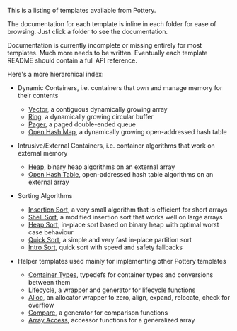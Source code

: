 This is a listing of templates available from Pottery.

The documentation for each template is inline in each folder for ease of browsing. Just click a folder to see the documentation.

Documentation is currently incomplete or missing entirely for most templates. Much more needs to be written. Eventually each template README should contain a full API reference.

Here's a more hierarchical index:

- Dynamic Containers, i.e. containers that own and manage memory for their contents
    - [Vector](vector/), a contiguous dynamically growing array
    - [Ring](ring/), a dynamically growing circular buffer
    - [Pager](pager/), a paged double-ended queue
    - [Open Hash Map](open_hash_map/), a dynamically growing open-addressed hash table

- Intrusive/External Containers, i.e. container algorithms that work on external memory
    - [Heap](heap/), binary heap algorithms on an external array
    - [Open Hash Table](open_hash_table/), open-addressed hash table algorithms on an external array

- Sorting Algorithms
    - [Insertion Sort](insertion_sort/), a very small algorithm that is efficient for short arrays
    - [Shell Sort](shell_sort/), a modified insertion sort that works well on large arrays
    - [Heap Sort](heap_sort/), in-place sort based on binary heap with optimal worst case behaviour
    - [Quick Sort](quick_sort/), a simple and very fast in-place partition sort
    - [Intro Sort](intro_sort/), quick sort with speed and safety fallbacks

- Helper templates used mainly for implementing other Pottery templates
    - [Container Types](container_types/), typedefs for container types and conversions between them
    - [Lifecycle](lifecycle/), a wrapper and generator for lifecycle functions
    - [Alloc](alloc/), an allocator wrapper to zero, align, expand, relocate, check for overflow
    - [Compare](compare/), a generator for comparison functions
    - [Array Access](array_access/), accessor functions for a generalized array
